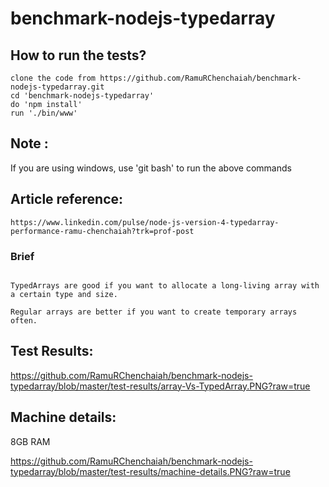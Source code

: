 # benchmark-nodejs-typedarray

## How to run the tests?
```
clone the code from https://github.com/RamuRChenchaiah/benchmark-nodejs-typedarray.git
cd 'benchmark-nodejs-typedarray'
do 'npm install'
run './bin/www'
```

## Note :
 If you are using windows, use 'git bash' to run the above commands

## Article reference:

```
https://www.linkedin.com/pulse/node-js-version-4-typedarray-performance-ramu-chenchaiah?trk=prof-post
```

### Brief
```

TypedArrays are good if you want to allocate a long-living array with a certain type and size.

Regular arrays are better if you want to create temporary arrays often.
```

## Test Results:

https://github.com/RamuRChenchaiah/benchmark-nodejs-typedarray/blob/master/test-results/array-Vs-TypedArray.PNG?raw=true

## Machine details:
8GB RAM

https://github.com/RamuRChenchaiah/benchmark-nodejs-typedarray/blob/master/test-results/machine-details.PNG?raw=true
